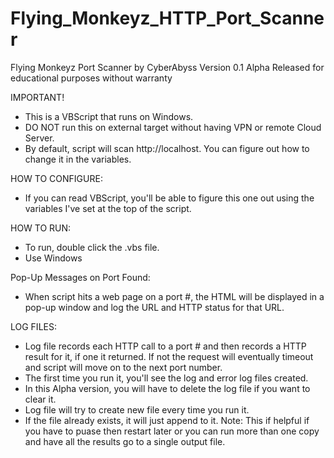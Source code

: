 # Flying_Monkeyz_HTTP_Port_Scanner

Flying Monkeyz Port Scanner by CyberAbyss
Version 0.1 Alpha
Released for educational purposes without warranty



IMPORTANT!
  - This is a VBScript that runs on Windows.
  - DO NOT run this on external target without having VPN or remote Cloud Server.
  - By default, script will scan http://localhost. You can figure out how to change it in the variables.

HOW TO CONFIGURE:
  - If you can read VBScript, you'll be able to figure this one out using the variables I've set at the top of the script.

HOW TO RUN:
  - To run, double click the .vbs file.
  - Use Windows

Pop-Up Messages on Port Found:
  -  When script hits a web page on a port #, the HTML will be displayed in a pop-up window and log the URL and HTTP status for that URL.


LOG FILES:
  - Log file records each HTTP call to a port # and then records a HTTP result for it, if one it returned. If not the request will eventually timeout and script will       move on to the next port number. 
  - The first time you run it, you'll see the log and error log files created. 
  - In this Alpha version, you will have to delete the log file if you want to clear it. 
  - Log file will try to create new file every time you run it. 
  - If the file already exists, it will just append to it. 
    Note: This if helpful if you have to puase then restart later or you can run more than one copy and have all the results go to a single output file.


